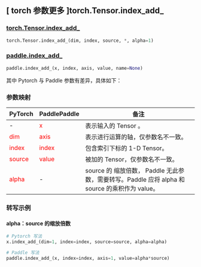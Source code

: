 ## [ torch 参数更多 ]torch.Tensor.index_add_
### [torch.Tensor.index_add_](https://pytorch.org/docs/stable/generated/torch.Tensor.index_add_.html#torch.Tensor.index_add_)

```python
torch.Tensor.index_add_(dim, index, source, *, alpha=1)
```

### [paddle.index_add_](https://www.paddlepaddle.org.cn/documentation/docs/zh/develop/api/paddle/index_add__cn.html)

```python
paddle.index_add_(x, index, axis, value, name=None)
```

其中 Pytorch 与 Paddle 参数有差异，具体如下：
### 参数映射
| PyTorch       | PaddlePaddle | 备注                                                   |
| ------------- | ------------ | ------------------------------------------------------ |
| - | <font color='red'> x </font> | 表示输入的 Tensor 。  |
| <font color='red'> dim </font> | <font color='red'> axis </font> | 表示进行运算的轴，仅参数名不一致。  |
| <font color='red'> index </font> | <font color='red'> index </font> | 包含索引下标的 1-D Tensor。  |
| <font color='red'> source </font> | <font color='red'> value </font> | 被加的 Tensor，仅参数名不一致。  |
| <font color='red'> alpha </font> | - | source 的 缩放倍数， Paddle 无此参数，需要转写。Paddle 应将 alpha 和 source 的乘积作为 value。 |


### 转写示例
#### alpha：source 的缩放倍数
```python
# Pytorch 写法
x.index_add_(dim=1, index=index, source=source, alpha=alpha)

# Paddle 写法
paddle.index_add_(x, index=index, axis=1, value=alpha*source)
```
